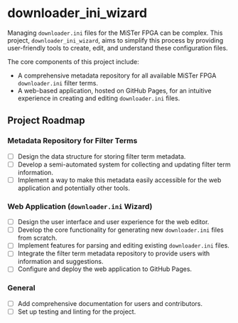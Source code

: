 # downloader_ini_wizard

Managing `downloader.ini` files for the MiSTer FPGA can be complex. This project, `downloader_ini_wizard`, aims to simplify this process by providing user-friendly tools to create, edit, and understand these configuration files.

The core components of this project include:
*   A comprehensive metadata repository for all available MiSTer FPGA `downloader.ini` filter terms.
*   A web-based application, hosted on GitHub Pages, for an intuitive experience in creating and editing `downloader.ini` files.

## Project Roadmap

### Metadata Repository for Filter Terms
- [ ] Design the data structure for storing filter term metadata.
- [ ] Develop a semi-automated system for collecting and updating filter term information.
- [ ] Implement a way to make this metadata easily accessible for the web application and potentially other tools.

### Web Application (`downloader.ini` Wizard)
- [ ] Design the user interface and user experience for the web editor.
- [ ] Develop the core functionality for generating new `downloader.ini` files from scratch.
- [ ] Implement features for parsing and editing existing `downloader.ini` files.
- [ ] Integrate the filter term metadata repository to provide users with information and suggestions.
- [ ] Configure and deploy the web application to GitHub Pages.

### General
- [ ] Add comprehensive documentation for users and contributors.
- [ ] Set up testing and linting for the project.
